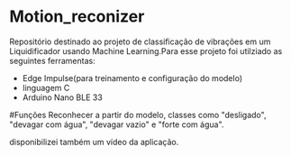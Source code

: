 # Motion_reconizer
Repositório destinado ao projeto de classificação de vibrações em um Liquidificador usando Machine Learning.Para esse
projeto foi utilziado as seguintes ferramentas:
- Edge Impulse(para treinamento e configuração do modelo)
- linguagem C
- Arduino Nano BLE 33
  
#Funções
Reconhecer a partir do modelo, classes como "desligado", "devagar com água", "devagar vazio" e "forte com água".

disponibilizei também um vídeo da aplicação.
